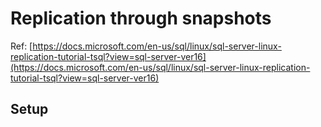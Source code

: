 # Replication through snapshots

Ref: [https://docs.microsoft.com/en-us/sql/linux/sql-server-linux-replication-tutorial-tsql?view=sql-server-ver16](https://docs.microsoft.com/en-us/sql/linux/sql-server-linux-replication-tutorial-tsql?view=sql-server-ver16)

## Setup
